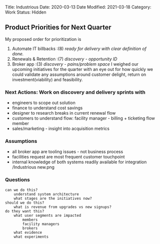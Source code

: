 Title: Industrious 
Date: 2020-03-13
Date Modified: 2021-03-18
Category: Work
Status: Hidden

## Product Priorities for Next Quarter
My proposed order for prioritization is 
1. Automate IT billbacks :(8) _ready for delivery with clear definition of done._ 
2. Renewals & Retention :(7)  _discovery - opportunity ID_
3. Broker app :(3)  _discovery - pains/problem space_
I weighed our upcoming initiatives for the quarter with an eye out for how quickly we could validate any assumptions around customer delight, return on investment(viability) and feasibility.
### Next Actions: Work on discovery and delivery sprints with
- engineers to scope out solution
- finance to understand cost savings
- designer to research breaks in current renewal flow
- customers to understand flow: facility manager - billing + ticketing flow
    member
- sales/marketing - insight into acquisition metrics      
### Assumptions
 -  all broker app are tooling issues - not business process
 -  facilities request are most frequent customer touchpoint
 -  internal knowledge of both systems readily available for integration
/Industrious new.png
### Questions
	can we do this?
        understand system architecture
        what stages are the initiatives now?
    should we do this?
        what is revenue from upgrades vs new signups?
    do they want this?
        what user segments are impacted
            members
            facility managers
            brokers
        what evidence
        what experiments